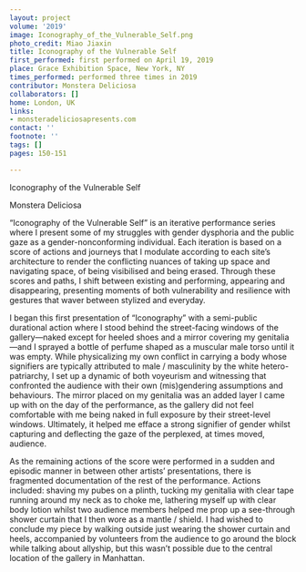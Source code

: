 ```yaml
---
layout: project
volume: '2019'
image: Iconography_of_the_Vulnerable_Self.png
photo_credit: Miao Jiaxin
title: Iconography of the Vulnerable Self
first_performed: first performed on April 19, 2019
place: Grace Exhibition Space, New York, NY
times_performed: performed three times in 2019
contributor: Monstera Deliciosa
collaborators: []
home: London, UK
links:
- monsteradeliciosapresents.com
contact: ''
footnote: ''
tags: []
pages: 150-151

---
```


Iconography of the Vulnerable Self

Monstera Deliciosa

“Iconography of the Vulnerable Self” is an iterative performance series where I present some of my struggles with gender dysphoria and the public gaze as a gender-nonconforming individual. Each iteration is based on a score of actions and journeys that I modulate according to each site’s architecture to render the conflicting nuances of taking up space and navigating space, of being visibilised and being erased. Through these scores and paths, I shift between existing and performing, appearing and disappearing, presenting moments of both vulnerability and resilience with gestures that waver between stylized and everyday.

I began this first presentation of “Iconography” with a semi-public durational action where I stood behind the street-facing windows of the gallery—naked except for heeled shoes and a mirror covering my genitalia—and I sprayed a bottle of perfume shaped as a muscular male torso until it was empty. While physicalizing my own conflict in carrying a body whose signifiers are typically attributed to male / masculinity by the white hetero-patriarchy, I set up a dynamic of both voyeurism and witnessing that confronted the audience with their own (mis)gendering assumptions and behaviours. The mirror placed on my genitalia was an added layer I came up with on the day of the performance, as the gallery did not feel comfortable with me being naked in full exposure by their street-level windows. Ultimately, it helped me efface a strong signifier of gender whilst capturing and deflecting the gaze of the perplexed, at times moved, audience.

As the remaining actions of the score were performed in a sudden and episodic manner in between other artists’ presentations, there is fragmented documentation of the rest of the performance. Actions included: shaving my pubes on a plinth, tucking my genitalia with clear tape running around my neck as to choke me, lathering myself up with clear body lotion whilst two audience members helped me prop up a see-through shower curtain that I then wore as a mantle / shield. I had wished to conclude my piece by walking outside just wearing the shower curtain and heels, accompanied by volunteers from the audience to go around the block while talking about allyship, but this wasn’t possible due to the central location of the gallery in Manhattan.
